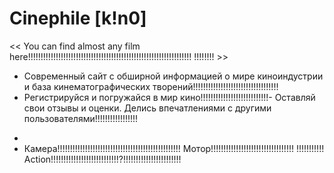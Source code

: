   # Сinephile [k!n0]
<< You can find almost any film here!!!!!!!!!!!!!!!!!!!!!!!!!!!!!!!!!!!!!!!!!!!!!!!!!!!!!!!!!!!!!!!!! !!!!!!!! >>

- Современный сайт с обширной информацией о мире киноиндустрии и база кинематографических творений!!!!!!!!!!!!!!!!!!!!!!!!!!!!!!!!!!
- Регистрируйся и погружайся в мир кино!!!!!!!!!!!!!!!!!!!!!!!!!!!- Оставляй свои отзывы и оценки. Делись впечатлениями с другими пользователями!!!!!!!!!!!!!!!!!
*
* Камера!!!!!!!!!!!!!!!!!!!!!!!!!!!!!!!!!!!!!!!!!!!!!!!!! Мотор!!!!!!!!!!!!!!!!!!!!!!!!!!!!!!!!! !!!!!!!!!!! Action!!!!!!!!!!!!!!!!!!!!!!!!!!!?!!!!!!!!!!!!!!!!!!!!!!!
